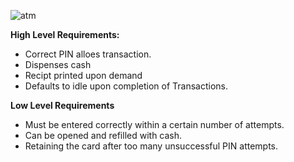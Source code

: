 ![atm](https://user-images.githubusercontent.com/87614111/154779203-3e559dfa-c3d9-4222-9b15-cb30d77fecea.jpg)

**High Level Requirements:**
* Correct PIN alloes transaction.
* Dispenses cash
* Recipt printed upon demand
* Defaults to idle upon completion of Transactions.
 
 **Low Level Requirements**
 * Must be entered correctly within a certain number of attempts.
 * Can be opened and refilled with cash.
 * Retaining the card after too many unsuccessful PIN attempts.
 
